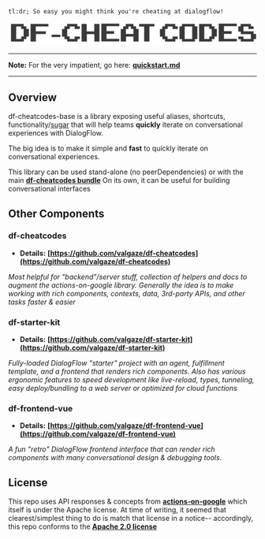 ```
tl:dr; So easy you might think you're cheating at dialogflow!
```

![df-cheats](https://raw.githubusercontent.com/valgaze/df-cheatcodes-base/master/docs/assets/df_cheatcodes.gif)

---

**Note:** For the very impatient, go here: **[quickstart.md](./quickstart.md)**

---

## Overview

df-cheatcodes-base is a library exposing useful aliases, shortcuts, functionality/[sugar](https://en.wikipedia.org/wiki/Syntactic_sugar) that will help teams **quickly** iterate on conversational experiences with DialogFlow.

The big idea is to make it simple and **fast** to quickly iterate on conversational experiences.

This library can be used stand-alone (no peerDependencies) or with the main **[df-cheatcodes bundle](https://github.com/valgaze/df-cheatcodes.)** On its own, it can be useful for building conversational interfaces

## Other Components

### df-cheatcodes

- **Details:** **[https://github.com/valgaze/df-cheatcodes](https://github.com/valgaze/df-cheatcodes)**

_Most helpful for "backend"/server stuff, collection of helpers and docs to augment the actions-on-google library. Generally the idea is to make working with rich components, contexts, data, 3rd-party APIs, and other tasks faster & easier_

### df-starter-kit

- **Details:** **[https://github.com/valgaze/df-starter-kit](https://github.com/valgaze/df-starter-kit)**

_Fully-loaded DialogFlow "starter" project with an agent, fulfillment template, and a frontend that renders rich components. Also has various ergonomic features to speed development like live-reload, types, tunneling, easy deploy/bundling to a web server or optimized for cloud functions_

### df-frontend-vue

- **Details:** **[https://github.com/valgaze/df-frontend-vue](https://github.com/valgaze/df-frontend-vue)**

_A fun "retro" DialogFlow frontend interface that can render rich components with many conversational design & debugging tools._

## License

This repo uses API responses & concepts from **[actions-on-google](https://github.com/actions-on-google/actions-on-google-nodejs)** which itself is under the Apache license. At time of writing, it seemed that clearest/simplest thing to do is match that license in a notice-- accordingly, this repo conforms to the **[Apache 2.0 license](LICENSE)**
